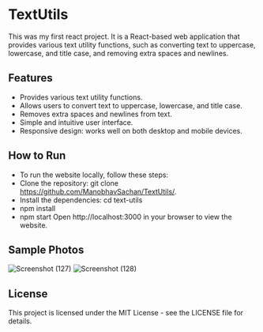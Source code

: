 # TextUtils
This was my first react project. It is a React-based web application that provides various text utility functions, such as converting text to uppercase, lowercase, and title case, and removing extra spaces and newlines.

## Features
- Provides various text utility functions.
- Allows users to convert text to uppercase, lowercase, and title case.
- Removes extra spaces and newlines from text.
- Simple and intuitive user interface.
- Responsive design: works well on both desktop and mobile devices.

## How to Run
- To run the website locally, follow these steps:
- Clone the repository: git clone https://github.com/ManobhavSachan/TextUtils/.
- Install the dependencies: cd text-utils
- npm install
- npm start Open http://localhost:3000 in your browser to view the website.

## Sample Photos

![Screenshot (127)](https://user-images.githubusercontent.com/94208034/221352583-800ef164-752a-4bff-bd68-8fb79784f94e.png)
![Screenshot (128)](https://user-images.githubusercontent.com/94208034/221352586-8d401c9a-31de-4966-9365-527fdb328ef1.png)

## License
This project is licensed under the MIT License - see the LICENSE file for details.
